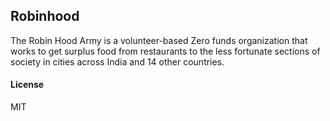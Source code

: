 ## Robinhood

The Robin Hood Army is a volunteer-based Zero funds organization that works to get surplus food from restaurants to the less fortunate sections of society in cities across India and 14 other countries.



#### License

MIT
